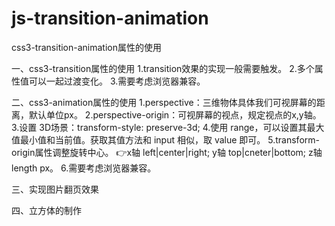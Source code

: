 # js-transition-animation
css3-transition-animation属性的使用

一、css3-transition属性的使用
1.transition效果的实现一般需要触发。
2.多个属性值可以一起过渡变化。
3.需要考虑浏览器兼容。

二、css3-animation属性的使用
1.perspective：三维物体具体我们可视屏幕的距离，默认单位px。
2.perspective-origin：可视屏幕的视点，规定视点的x,y轴。
3.设置 3D场景：transform-style: preserve-3d;
4.使用 range，可以设置其最大值最小值和当前值。获取其值方法和 input 相似，取 value 即可。
5.transform-origin属性调整旋转中心。
👉x轴 left|center|right; y轴 top|cneter|bottom; z轴 length px。
6.需要考虑浏览器兼容。

三、实现图片翻页效果

四、立方体的制作
